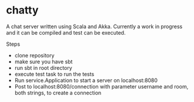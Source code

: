 # chatty

A chat server written using Scala and Akka. Currently a work in progress and it can be compiled and test can be executed.

Steps

- clone repository
- make sure you have sbt
- run sbt in root directory
- execute test task to run the tests
- Run service.Application to start a server on localhost:8080
- Post to localhost:8080/connection with parameter username and room, both strings, to create a connection

